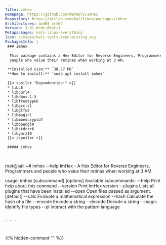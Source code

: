 ```yaml
---
Title: imhex
Homepage: https://github.com/WerWolv/ImHex
Repository: https://gitlab.com/kalilinux/packages/imhex
Architectures: amd64 arm64
Version: 1.31.0+ds-0kali1
Metapackages: kali-linux-everything 
Icon: /images/kali-tools-icon-missing.svg
PackagesInfo: |
 ### imhex
 
  This package contains a Hex Editor for Reverse Engineers, Programmers and
  people who value their retinas when working at 3 AM.
 
 **Installed size:** `38.57 MB`  
 **How to install:** `sudo apt install imhex`  
 
 {{< spoiler "Dependencies:" >}}
 * libc6 
 * libcurl4 
 * libdbus-1-3 
 * libfreetype6 
 * libgcc-s1 
 * libglfw3 
 * libmagic1 
 * libmbedcrypto7 
 * libopengl0
 * libstdc++6 
 * libyara10 
 {{< /spoiler >}}
 
 ##### imhex
 
 
 ```
 root@kali:~# imhex --help
 ImHex - A Hex Editor for Reverse Engineers, Programmers and people who value their retinas when working at 3 AM.
 
 usage: imhex [subcommand] [options]
 Available subcommands:
     --help           Print help about this command
     --version        Print ImHex version
     --plugins        Lists all plugins that have been installed
     --open           Open files passed as argument. [default]
     --calc           Evaluate a mathematical expression
     --hash           Calculate the hash of a file
     --encode         Encode a string
     --decode         Decode a string
     --magic          Identify file types
     --pl             Interact with the pattern language
 ```
 
 - - -
 
---
```

{{% hidden-comment "<!--Do not edit anything above this line-->" %}}
